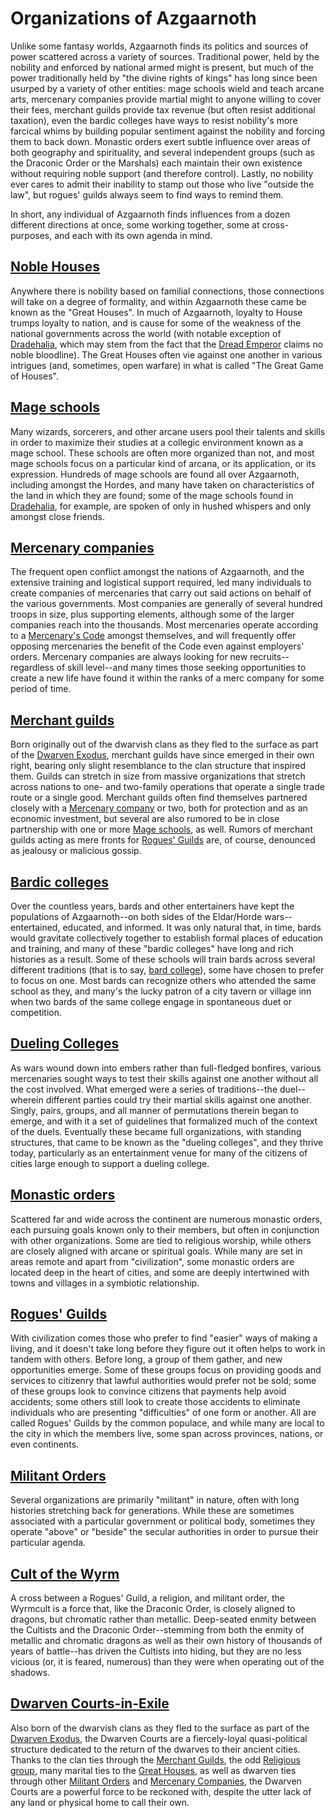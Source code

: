 # Organizations of Azgaarnoth
Unlike some fantasy worlds, Azgaarnoth finds its politics and sources of power scattered across a variety of sources. Traditional power, held by the nobility and enforced by national armed might is present, but much of the power traditionally held by "the divine rights of kings" has long since been usurped by a variety of other entities: mage schools wield and teach arcane arts, mercenary companies provide martial might to anyone willing to cover their fees, merchant guilds provide tax revenue (but often resist additional taxation), even the bardic colleges have ways to resist nobility's more farcical whims by building popular sentiment against the nobility and forcing them to back down. Monastic orders exert subtle influence over areas of both geography and spirituality, and several independent groups (such as the Draconic Order or the Marshals) each maintain their own existence without requiring noble support (and therefore control). Lastly, no nobility ever cares to admit their inability to stamp out those who live "outside the law", but rogues' guilds always seem to find ways to remind them.

In short, any individual of Azgaarnoth finds influences from a dozen different directions at once, some working together, some at cross-purposes, and each with its own agenda in mind.

## [Noble Houses](Houses/index.md)
Anywhere there is nobility based on familial connections, those connections will take on a degree of formality, and within Azgaarnoth these came be known as the "Great Houses". In much of Azgaarnoth, loyalty to House trumps loyalty to nation, and is cause for some of the weakness of the national governments across the world (with notable exception of [Dradehalia](../../Nations/Dradehalia.md), which may stem from the fact that the [Dread Emperor](../../People/DreadEmperor.md) claims no noble bloodline). The Great Houses often vie against one another in various intrigues (and, sometimes, open warfare) in what is called "The Great Game of Houses".

## [Mage schools](MageSchools/index.md)
Many wizards, sorcerers, and other arcane users pool their talents and skills in order to maximize their studies at a collegic environment known as a mage school. These schools are often more organized than not, and most mage schools focus on a particular kind of arcana, or its application, or its expression. Hundreds of mage schools are found all over Azgaarnoth, including amongst the Hordes, and many have taken on characteristics of the land in which they are found; some of the mage schools found in [Dradehalia](../../Nations/Dradehalia.md), for example, are spoken of only in hushed whispers and only amongst close friends.

## [Mercenary companies](MercCompanies/index.md)
The frequent open conflict amongst the nations of Azgaarnoth, and the extensive training and logistical support required, led many individuals to create companies of mercenaries that carry out said actions on behalf of the various governments. Most companies are generally of several hundred troops in size, plus supporting elements, although some of the larger companies reach into the thousands. Most mercenaries operate according to a [Mercenary's Code](MercCompanies/Code.md) amongst themselves, and will frequently offer opposing mercenaries the benefit of the Code even against employers' orders. Mercenary companies are always looking for new recruits--regardless of skill level--and many times those seeking opportunities to create a new life have found it within the ranks of a merc company for some period of time.

## [Merchant guilds](MerchantGuilds/index.md)
Born originally out of the dwarvish clans as they fled to the surface as part of the [Dwarven Exodus](../../History/Timeline.md), merchant guilds have since emerged in their own right, bearing only slight resemblance to the clan structure that inspired them. Guilds can stretch in size from massive organizations that stretch across nations to one- and two-family operations that operate a single trade route or a single good. Merchant guilds often find themselves partnered closely with a [Mercenary company](MercCompanies/index.md) or two, both for protection and as an economic investment, but several are also rumored to be in close partnership with one or more [Mage schools](./MageSchools/index.md), as well. Rumors of merchant guilds acting as mere fronts for [Rogues' Guilds](./RoguesGuilds/index.md) are, of course, denounced as jealousy or malicious gossip.

## [Bardic colleges](BardicColleges/index.md)
Over the countless years, bards and other entertainers have kept the populations of Azgaarnoth--on both sides of the Eldar/Horde wars--entertained, educated, and informed. It was only natural that, in time, bards would gravitate collectively together to establish formal places of education and training, and many of these "bardic colleges" have long and rich histories as a result. Some of these schools will train bards across several different traditions (that is to say, [bard college](../../Classes/Bard)), some have chosen to prefer to focus on one. Most bards can recognize others who attended the same school as they, and many's the lucky patron of a city tavern or village inn when two bards of the same college engage in spontaneous duet or competition.

## [Dueling Colleges](DuelingColleges/index.md)
As wars wound down into embers rather than full-fledged bonfires, various mercenaries sought ways to test their skills against one another without all the cost involved. What emerged were a series of traditions--the duel--wherein different parties could try their martial skills against one another. Singly, pairs, groups, and all manner of permutations therein began to emerge, and with it a set of guidelines that formalized much of the context of the duels. Eventually these became full organizations, with standing structures, that came to be known as the "dueling colleges", and they thrive today, particularly as an entertainment venue for many of the citizens of cities large enough to support a dueling college.

## [Monastic orders](MonasticOrders/index.md)
Scattered far and wide across the continent are numerous monastic orders, each pursuing goals known only to their members, but often in conjunction with other organizations. Some are tied to religious worship, while others are closely aligned with arcane or spiritual goals. While many are set in areas remote and apart from "civilization", some monastic orders are located deep in the heart of cities, and some are deeply intertwined with towns and villages in a symbiotic relationship.

## [Rogues' Guilds](RoguesGuilds/index.md)
With civilization comes those who prefer to find "easier" ways of making a living, and it doesn't take long before they figure out it often helps to work in tandem with others. Before long, a group of them gather, and new opportunities emerge. Some of these groups focus on providing goods and services to citizenry that lawful authorities would prefer not be sold; some of these groups look to convince citizens that payments help avoid accidents; some others still look to create those accidents to eliminate individuals who are presenting "difficulties" of one form or another. All are called Rogues' Guilds by the common populace, and while many are local to the city in which the members live, some span across provinces, nations, or even continents.

## [Militant Orders](MilitantOrders/index.md)
Several organizations are primarily "militant" in nature, often with long histories stretching back for generations. While these are sometimes associated with a particular government or political body, sometimes they operate "above" or "beside" the secular authorities in order to pursue their particular agenda.

## [Cult of the Wyrm](CultOfTheWyrm.md)
A cross between a Rogues' Guild, a religion, and militant order, the Wyrmcult is a force that, like the Draconic Order, is closely aligned to dragons, but chromatic rather than metallic. Deep-seated enmity between the Cultists and the Draconic Order--stemming from both the enmity of metallic and chromatic dragons as well as their own history of thousands of years of battle--has driven the Cultists into hiding, but they are no less vicious (or, it is feared, numerous) than they were when operating out of the shadows.

## [Dwarven Courts-in-Exile](DwarvenCourtsInExile.md)
Also born of the dwarvish clans as they fled to the surface as part of the [Dwarven Exodus](../../History/Timeline.md), the Dwarven Courts are a fiercely-loyal quasi-political structure dedicated to the return of the dwarves to their ancient cities. Thanks to the clan ties through the [Merchant Guilds](./MerchantGuilds/index.md), the odd [Religious group](../Religions/index.md), many marital ties to the [Great Houses](./Houses/index.md), as well as dwarven ties through other [Militant Orders](./MilitantOrders/index.md) and [Mercenary Companies](./MercCompanies/index.md), the Dwarven Courts are a powerful force to be reckoned with, despite the utter lack of any land or physical home to call their own.
